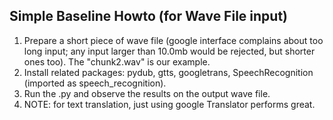 ## Simple Baseline Howto (for Wave File input)
1. Prepare a short piece of wave file (google interface complains about too long input; any input larger than 10.0mb would be rejected, but shorter ones too). The "chunk2.wav" is our example.
2. Install related packages: pydub, gtts, googletrans, SpeechRecognition (imported as speech_recognition).
3. Run the .py and observe the results on the output wave file.
4. NOTE: for text translation, just using google Translator performs great.